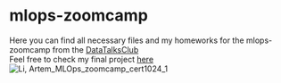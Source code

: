 # mlops-zoomcamp

Here you can find all necessary files and my homeworks for the mlops-zoomcamp from the [DataTalksClub](https://github.com/DataTalksClub/mlops-zoomcamp) \
Feel free to check my final project [here](https://github.com/liartem/mlops-zoomcamp/tree/main/final_project)
![Li, Artem_MLOps_zoomcamp_cert1024_1](https://user-images.githubusercontent.com/54916420/188409384-4015284c-2e45-42e9-93f3-704e8c3f3ffa.jpg)

